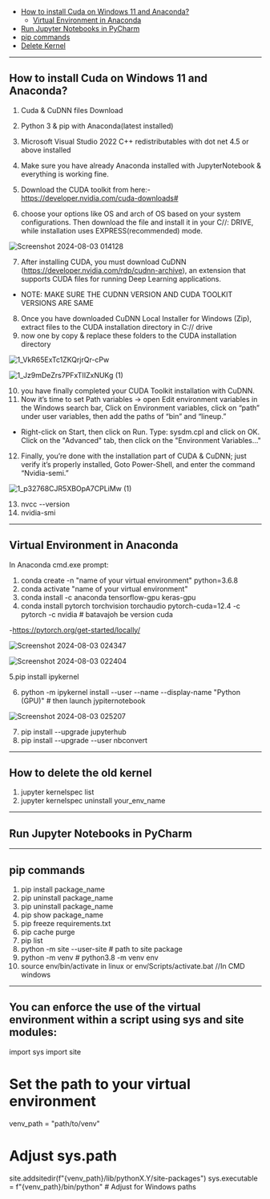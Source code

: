 
* [How to install Cuda on Windows 11 and Anaconda?](##How_to_install_Cuda_on_Windows_11_and_Anaconda?)
     - [Virtual Environment in Anaconda](##Virtual_Environment_in_Anaconda)
* [Run Jupyter Notebooks in PyCharm](##Run_Jupyter_Notebooks_in_PyCharm)
* [pip commands](##pip_commands)
* [Delete Kernel](##How_to_delete_the_old_kernel)





--------------------------------------------------------
## How to install Cuda on Windows 11 and Anaconda?

1. Cuda & CuDNN files Download

2. Python 3 & pip with Anaconda(latest installed)

3. Microsoft Visual Studio 2022 C++ redistributables with dot net 4.5 or above installed
4. Make sure you have already Anaconda installed with JupyterNotebook & everything is working fine.

5. Download the CUDA toolkit from here:- https://developer.nvidia.com/cuda-downloads#

6. choose your options like OS and arch of OS based on your system configurations. Then download the file and install it in your C//: DRIVE, while installation uses EXPRESS(recommended) mode.

![Screenshot 2024-08-03 014128](https://github.com/user-attachments/assets/33717b2f-5b11-4c22-bd14-274a9eaab141)


7. After installing CUDA, you must download CuDNN (https://developer.nvidia.com/rdp/cudnn-archive), an extension that supports CUDA files for running Deep Learning applications.
- NOTE: MAKE SURE THE CUDNN VERSION AND CUDA TOOLKIT VERSIONS ARE SAME
8. Once you have downloaded CuDNN Local Installer for Windows (Zip), extract files to the CUDA installation directory in C:// drive
9. now one by copy & replace these folders to the CUDA installation directory

![1_VkR65ExTc1ZKQrjrQr-cPw](https://github.com/user-attachments/assets/af1088b2-8daf-4fcc-a45e-88e0bbaba196)

![1_Jz9mDeZrs7PFxTIIZxNUKg (1)](https://github.com/user-attachments/assets/30134d63-8035-4242-9d2a-8a2937d69122)

10. you have finally completed your CUDA Toolkit installation with CuDNN.
11. Now it’s time to set Path variables → open Edit environment variables in the Windows search bar, Click on Environment variables, click on “path” under user variables, then add the paths of “bin” and “lineup.”

- Right-click on Start, then click on Run.
Type: sysdm.cpl and click on OK.
Click on the "Advanced" tab, then click on the "Environment Variables..."
    
12. Finally, you’re done with the installation part of CUDA & CuDNN; just verify it’s properly installed, Goto Power-Shell, and enter the command “Nvidia-semi.”

![1_p32768CJR5XBOpA7CPLiMw (1)](https://github.com/user-attachments/assets/eec5eeed-d273-4ceb-b830-1fa5ad485ee1)

13. nvcc --version
14. nvidia-smi
    
-----------------------------------------------------------------------------------
## Virtual Environment in Anaconda 

 In Anaconda cmd.exe prompt:
1. conda create -n  "name of your virtual environment" python=3.6.8
2. conda activate "name of your virtual environment"
3. conda install -c anaconda tensorflow-gpu keras-gpu
4. conda install pytorch torchvision torchaudio pytorch-cuda=12.4 -c pytorch -c nvidia   # batavajoh be version cuda

 -https://pytorch.org/get-started/locally/
 
   ![Screenshot 2024-08-03 024347](https://github.com/user-attachments/assets/7071f306-9961-4dcd-b17c-b85d7ad2631f)

   
![Screenshot 2024-08-03 022404](https://github.com/user-attachments/assets/829041e9-16b8-4970-91f0-8942eb5b2e37)

5.pip install ipykernel


6.  python -m ipykernel install --user --name <myenv> --display-name "Python (GPU)"    # then launch jypiternotebook

   ![Screenshot 2024-08-03 025207](https://github.com/user-attachments/assets/eb043dec-2941-439c-af2a-3f2bec809c19)

7. pip install --upgrade jupyterhub
8. pip install --upgrade --user nbconvert

-----------------------------------------------

## How to delete the old kernel 

1. jupyter kernelspec list
2. jupyter kernelspec uninstall your_env_name
---------------------------------------------------------------------------------------------------------------------------------------------------------

## Run Jupyter Notebooks in PyCharm

----------------------------------------------------
## pip commands
1. pip install package_name
2. pip uninstall package_name
3. pip uninstall package_name
4. pip show package_name
5. pip freeze requirements.txt
6. pip cache purge
7. pip list
8. python -m site --user-site  # path to site package
9.  python<version> -m venv <virtual-environment-name> # python3.8 -m venv env
10.  source env/bin/activate in linux or  env/Scripts/activate.bat //In CMD windows

---------------------------------------------------------------------------------------------
## You can enforce the use of the virtual environment within a script using sys and site modules:
import sys
import site

# Set the path to your virtual environment
venv_path = "path/to/venv"

# Adjust sys.path
site.addsitedir(f"{venv_path}/lib/pythonX.Y/site-packages")
sys.executable = f"{venv_path}/bin/python"  # Adjust for Windows paths

